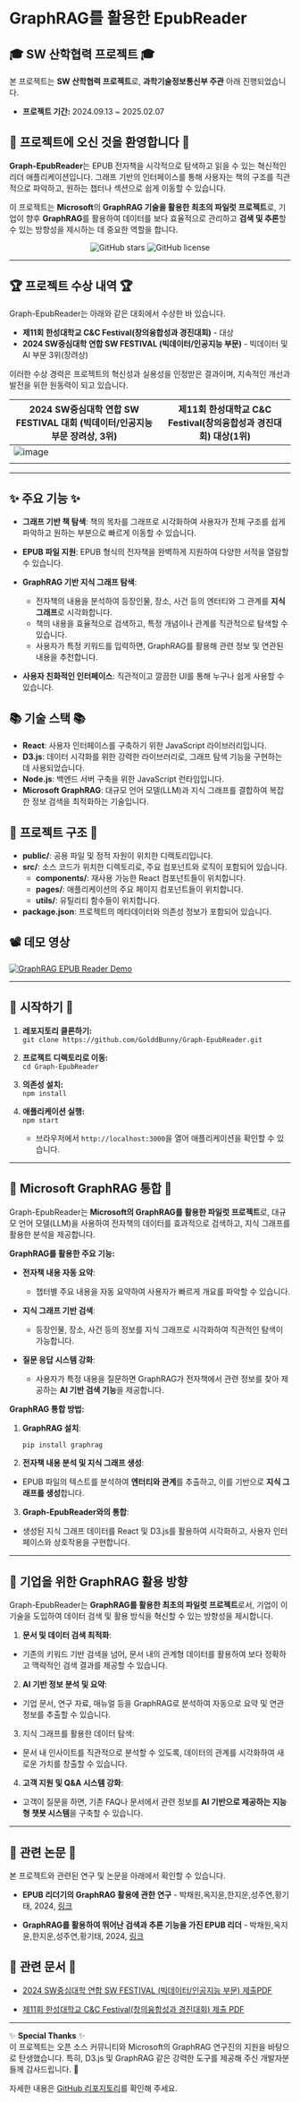 # GraphRAG를 활용한 EpubReader
<!--![image]()-->

## 🎓 SW 산학협력 프로젝트 🎓
본 프로젝트는 **SW 산학협력 프로젝트**로, **과학기술정보통신부 주관** 아래 진행되었습니다.  
- **프로젝트 기간:** 2024.09.13 ~ 2025.02.07  

## 👋 프로젝트에 오신 것을 환영합니다 👋

**Graph-EpubReader**는 EPUB 전자책을 시각적으로 탐색하고 읽을 수 있는 혁신적인 리더 애플리케이션입니다. 그래프 기반의 인터페이스를 통해 사용자는 책의 구조를 직관적으로 파악하고, 원하는 챕터나 섹션으로 쉽게 이동할 수 있습니다.

이 프로젝트는 **Microsoft**의 **GraphRAG 기술을 활용한 최초의 파일럿 프로젝트**로, 기업이 향후 **GraphRAG**를 활용하여 데이터를 보다 효율적으로 관리하고 **검색 및 추론**할 수 있는 방향성을 제시하는 데 중요한 역할을 합니다.


<p align="center">
    <img src="https://img.shields.io/github/stars/GolddBunny/Graph-EpubReader" alt="GitHub stars">
    <img src="https://img.shields.io/github/license/GolddBunny/Graph-EpubReader" alt="GitHub license">
</p>

---

## 🏆 프로젝트 수상 내역 🏆

Graph-EpubReader는 아래와 같은 대회에서 수상한 바 있습니다.


- **제11회 한성대학교 C&C Festival(창의융합성과 경진대회)** - 대상
- **2024 SW중심대학 연합 SW FESTIVAL (빅데이터/인공지능 부문)** - 빅데이터 및 AI 부문 3위(장려상)


이러한 수상 경력은 프로젝트의 혁신성과 실용성을 인정받은 결과이며, 지속적인 개선과 발전을 위한 원동력이 되고 있습니다.


| 2024 SW중심대학 연합 SW FESTIVAL 대회 (빅데이터/인공지능 부문 장려상, 3위)  | 제11회 한성대학교 C&C Festival(창의융합성과 경진대회) 대상(1위) |
|---|---|
| ![image](https://github.com/user-attachments/assets/05fc0b1a-2bdc-42ad-85bb-fb8f32fc7379)
  |   |


---

## ✨ 주요 기능 ✨

- **그래프 기반 책 탐색**: 책의 목차를 그래프로 시각화하여 사용자가 전체 구조를 쉽게 파악하고 원하는 부분으로 빠르게 이동할 수 있습니다.

- **EPUB 파일 지원**: EPUB 형식의 전자책을 완벽하게 지원하여 다양한 서적을 열람할 수 있습니다.

- **GraphRAG 기반 지식 그래프 탐색**: 
  - 전자책의 내용을 분석하여 등장인물, 장소, 사건 등의 엔터티와 그 관계를 **지식 그래프**로 시각화합니다.
  - 책의 내용을 효율적으로 검색하고, 특정 개념이나 관계를 직관적으로 탐색할 수 있습니다.
  - 사용자가 특정 키워드를 입력하면, GraphRAG를 활용해 관련 정보 및 연관된 내용을 추천합니다.

- **사용자 친화적인 인터페이스**: 직관적이고 깔끔한 UI를 통해 누구나 쉽게 사용할 수 있습니다.


## 📚 기술 스택 📚

- **React**: 사용자 인터페이스를 구축하기 위한 JavaScript 라이브러리입니다.
- **D3.js**: 데이터 시각화를 위한 강력한 라이브러리로, 그래프 탐색 기능을 구현하는 데 사용되었습니다.
- **Node.js**: 백엔드 서버 구축을 위한 JavaScript 런타임입니다.
- **Microsoft GraphRAG**: 대규모 언어 모델(LLM)과 지식 그래프를 결합하여 복잡한 정보 검색을 최적화하는 기술입니다.


## 📂 프로젝트 구조 📂

- **public/**: 공용 파일 및 정적 자원이 위치한 디렉토리입니다.
- **src/**: 소스 코드가 위치한 디렉토리로, 주요 컴포넌트와 로직이 포함되어 있습니다.
  - **components/**: 재사용 가능한 React 컴포넌트들이 위치합니다.
  - **pages/**: 애플리케이션의 주요 페이지 컴포넌트들이 위치합니다.
  - **utils/**: 유틸리티 함수들이 위치합니다.
- **package.json**: 프로젝트의 메타데이터와 의존성 정보가 포함되어 있습니다.


## 📽️ 데모 영상

[![GraphRAG EPUB Reader Demo](https://github.com/user-attachments/assets/0ba36c65-c204-41c0-846e-bad8313f33ab)](https://youtu.be/RPfeBtiNFm4)

---

## 🚀 시작하기 🚀

1. **레포지토리 클론하기:**  
   `git clone https://github.com/GolddBunny/Graph-EpubReader.git`

2. **프로젝트 디렉토리로 이동:**  
   `cd Graph-EpubReader`

3. **의존성 설치:**  
   `npm install`

4. **애플리케이션 실행:**  
   `npm start`
   - 브라우저에서 `http://localhost:3000`을 열어 애플리케이션을 확인할 수 있습니다.

---

## 🔗 Microsoft GraphRAG 통합 🔗

Graph-EpubReader는 **Microsoft의 GraphRAG를 활용한 파일럿 프로젝트**로, 대규모 언어 모델(LLM)을 사용하여 전자책의 데이터를 효과적으로 검색하고, 지식 그래프를 활용한 분석을 제공합니다.

**GraphRAG를 활용한 주요 기능:**

- **전자책 내용 자동 요약**:

  - 챕터별 주요 내용을 자동 요약하여 사용자가 빠르게 개요를 파악할 수 있습니다.

- **지식 그래프 기반 검색**:

  - 등장인물, 장소, 사건 등의 정보를 지식 그래프로 시각화하여 직관적인 탐색이 가능합니다.

- **질문 응답 시스템 강화**:

  - 사용자가 특정 내용을 질문하면 GraphRAG가 전자책에서 관련 정보를 찾아 제공하는 **AI 기반 검색 기능**을 제공합니다.

**GraphRAG 통합 방법:**

1. **GraphRAG 설치**:

   ```bash
   pip install graphrag
   ```

2. **전자책 내용 분석 및 지식 그래프 생성**:
- EPUB 파일의 텍스트를 분석하여 **엔터티와 관계**를 추출하고, 이를 기반으로 **지식 그래프를 생성**합니다.

3. **Graph-EpubReader와의 통합**:
- 생성된 지식 그래프 데이터를 React 및 D3.js를 활용하여 시각화하고, 사용자 인터페이스와 상호작용을 구현합니다.

---

## 📌 기업을 위한 GraphRAG 활용 방향
Graph-EpubReader는 **GraphRAG를 활용한 최초의 파일럿 프로젝트**로서, 기업이 이 기술을 도입하여 데이터 검색 및 활용 방식을 혁신할 수 있는 방향성을 제시합니다.

1. **문서 및 데이터 검색 최적화**:

- 기존의 키워드 기반 검색을 넘어, 문서 내의 관계형 데이터를 활용하여 보다 정확하고 맥락적인 검색 결과를 제공할 수 있습니다.

2. **AI 기반 정보 분석 및 요약**:

- 기업 문서, 연구 자료, 매뉴얼 등을 GraphRAG로 분석하여 자동으로 요약 및 연관 정보를 추출할 수 있습니다.

3. 지식 그래프를 활용한 데이터 탐색:

- 문서 내 인사이트를 직관적으로 분석할 수 있도록, 데이터의 관계를 시각화하여 새로운 가치를 창출할 수 있습니다.

4. **고객 지원 및 Q&A 시스템 강화**:

- 고객이 질문을 하면, 기존 FAQ나 문서에서 관련 정보를 **AI 기반으로 제공하는 지능형 챗봇 시스템**을 구축할 수 있습니다.

---

## 📄 관련 논문 📄

본 프로젝트와 관련된 연구 및 논문을 아래에서 확인할 수 있습니다.

- **EPUB 리더기의 GraphRAG 활용에 관한 연구** - 박채원,옥지윤,한지운,성주연,황기태, 2024, [링크](https://github.com/user-attachments/files/17943916/EPUB.GraphRAG.pdf)

- **GraphRAG를 활용하여 뛰어난 검색과 추론 기능을 가진 EPUB 리더** - 박채원,옥지윤,한지운,성주연,황기태, 2024, [링크](https://github.com/user-attachments/files/18278657/GraphRAG.EPUB.pdf)


## 📄 관련 문서 📄

- [2024 SW중심대학 연합 SW FESTIVAL (빅데이터/인공지능 부문) 제출PDF](https://github.com/user-attachments/files/18728207/2024.SW._.pdf)
  
- [제11회 한성대학교 C&C Festival(창의융합성과 경진대회) 제출 PDF](https://github.com/user-attachments/files/18728106/_GraphRAG.EPUB.pdf)

---

✨ **Special Thanks** ✨  
이 프로젝트는 오픈 소스 커뮤니티와 Microsoft의 GraphRAG 연구진의 지원을 바탕으로 탄생했습니다. 
특히, D3.js 및 GraphRAG 같은 강력한 도구를 제공해 주신 개발자분들께 감사드립니다. 🚀  

자세한 내용은 [GitHub 리포지토리](https://github.com/GolddBunny/Graph-EpubReader)를 확인해 주세요.
